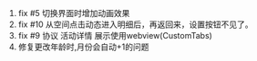 1. fix #5 切换界面时增加动画效果
2. fix #10 从空间点击动态进入明细后，再返回来，设置按钮不见了。
3. fix #9 协议 活动详情 展示使用webview(CustomTabs)
4. 修复更改年龄时,月份会自动+1的问题
